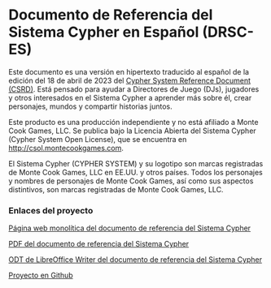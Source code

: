 # Documento de Referencia del Sistema Cypher en Español (DRSC-ES)

Este documento es una versión en hipertexto traducido al español de la edición del 18 de abril de 2023 del [Cypher System Reference Document (CSRD)](http://csol.montecookgames.com/). Está pensado para ayudar a Directores de Juego (DJs), jugadores y otros interesados en el Sistema Cypher a aprender más sobre él, crear personajes, mundos y compartir historias juntos.

Este producto es una producción independiente y no está afiliado a Monte Cook Games, LLC. Se publica
bajo la Licencia Abierta del Sistema Cypher (Cypher System Open License), que se encuentra en
http://csol.montecookgames.com.

El Sistema Cypher (CYPHER SYSTEM) y su logotipo son marcas registradas de Monte Cook Games, LLC en
EE.UU. y otros países. Todos los personajes y nombres de personajes de Monte Cook Games, así como sus
aspectos distintivos, son marcas registradas de Monte Cook Games, LLC.

### Enlaces del proyecto
[Página web monolítica del documento de referencia del Sistema Cypher](https://jabelardo.github.io/es-csrd/ES-CSRD.html)


[PDF del documento de referencia del Sistema Cypher](https://github.com/jabelardo/es-csrd/raw/main/DOCUMENTO%20DE%20REFERENCIA%20DEL%20SISTEMA%20CYPHER.pdf)

[ODT de LibreOffice Writer del documento de referencia del Sistema Cypher](https://github.com/jabelardo/es-csrd/raw/main/DOCUMENTO%20DE%20REFERENCIA%20DEL%20SISTEMA%20CYPHER.odt)

[Proyecto en Github](https://github.com/jabelardo/es-csrd)
